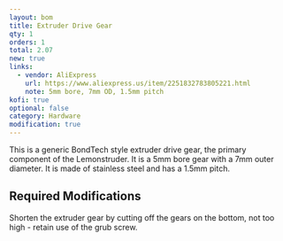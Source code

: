 ```yaml
---
layout: bom
title: Extruder Drive Gear
qty: 1
orders: 1
total: 2.07
new: true
links:
  - vendor: AliExpress
    url: https://www.aliexpress.us/item/2251832783805221.html
    note: 5mm bore, 7mm OD, 1.5mm pitch
kofi: true
optional: false
category: Hardware
modification: true
---
```


This is a generic BondTech style extruder drive gear, the primary component of the Lemonstruder. It is a 5mm bore gear
with a 7mm outer diameter. It is made of stainless steel and has a 1.5mm pitch.

## Required Modifications

Shorten the extruder gear by cutting off the gears on the bottom, not too high - retain use of the grub screw.